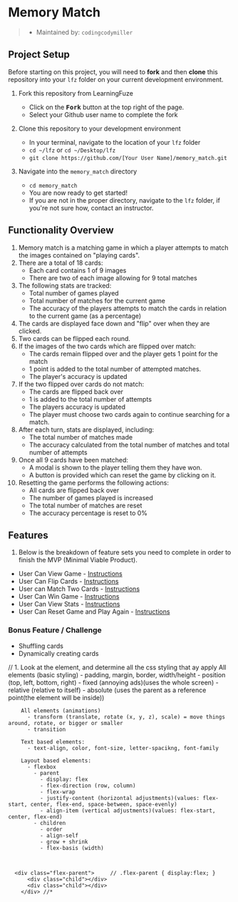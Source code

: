 # Memory Match

> - Maintained by: `codingcodymiller`


## Project Setup

Before starting on this project, you will need to **fork** and then **clone** this repository into your `lfz` folder on your current development environment.

1. Fork this repository from LearningFuze
    - Click on the <kbd>**Fork**</kbd> button at the top right of the page.
    - Select your Github user name to complete the fork

2. Clone this repository to your development environment
    - In your terminal, navigate to the location of your `lfz` folder
    - `cd ~/lfz` or `cd ~/Desktop/lfz`
    - `git clone https://github.com/[Your User Name]/memory_match.git`

3. Navigate into the `memory_match` directory
    - `cd memory_match`
    - You are now ready to get started!
    - If you are not in the proper directory, navigate to the `lfz` folder, if you're not sure how, contact an instructor.



## Functionality Overview
1. Memory match is a matching game in which a player attempts to match the images contained on "playing cards".
2. There are a total of 18 cards:
    - Each card contains 1 of 9 images
    - There are two of each image allowing for 9 total matches
3. The following stats are tracked:
    - Total number of games played
    - Total number of matches for the current game
    - The accuracy of the players attempts to match the cards in relation to the current game (as a percentage)
4. The cards are displayed face down and "flip" over when they are clicked.
5. Two cards can be flipped each round.
6. If the images of the two cards which are flipped over match:
    - The cards remain flipped over and the player gets 1 point for the match
    - 1 point is added to the total number of attempted matches.
    - The player's accuracy is updated
7. If the two flipped over cards do not match:
    - The cards are flipped back over
    - 1 is added to the total number of attempts
    - The players accuracy is updated
    - The player must choose two cards again to continue searching for a match.
8. After each turn, stats are displayed, including:
    - The total number of matches made
    - The accuracy calculated from the total number of matches and total number of attempts
9. Once all 9 cards have been matched:
    - A modal is shown to the player telling them they have won.
    - A button is provided which can reset the game by clicking on it.
10. Resetting the game performs the following actions:
    - All cards are flipped back over
    - The number of games played is increased
    - The total number of matches are reset
    - The accuracy percentage is reset to 0%



## Features
1. Below is the breakdown of feature sets you need to complete in order to finish the MVP (Minimal Viable Product).

- User Can View Game - [Instructions](guides/features/skeleton.md)
- User Can Flip Cards - [Instructions](guides/features/flip-one-card.md)
- User can Match Two Cards - [Instructions](guides/features/match-two-cards.md)
- User Can Win Game - [Instructions](guides/features/win-condition.md)
- User Can View Stats - [Instructions](guides/features/tracking-stats.md)
- User Can Reset Game and Play Again - [Instructions](guides/features/resetting-game.md)

### Bonus Feature / Challenge
- Shuffling cards
- Dynamically creating cards

// 1. Look at the element, and determine all the css styling that ay apply
        All elements (basic styling)
          - padding, margin, border, width/height
          - position (top, left, bottom, right)
            - fixed (annoying ads)(uses the whole screen)
            - relative (relative to itself)
            - absolute (uses the parent as a reference point(the element will be inside))

        All elements (animations)
          - transform (translate, rotate (x, y, z), scale) = move things around, rotate, or bigger or smaller
          - transition

        Text based elements:
          - text-align, color, font-size, letter-spacikng, font-family

        Layout based elements:
          - flexbox
            - parent
              - display: flex
              - flex-direction (row, column)
              - flex-wrap
              - justify-content (horizontal adjustments)(values: flex-start, center, flex-end, space-between, space-evenly)
              - align-item (vertical adjustments)(values: flex-start, center, flex-end)
            - children
              - order
              - align-self
              - grow + shrink
              - flex-basis (width)



      <div class="flex-parent">     // .flex-parent { display:flex; }
          <div class="child"></div>
          <div class="child"></div>
        </div> //*
